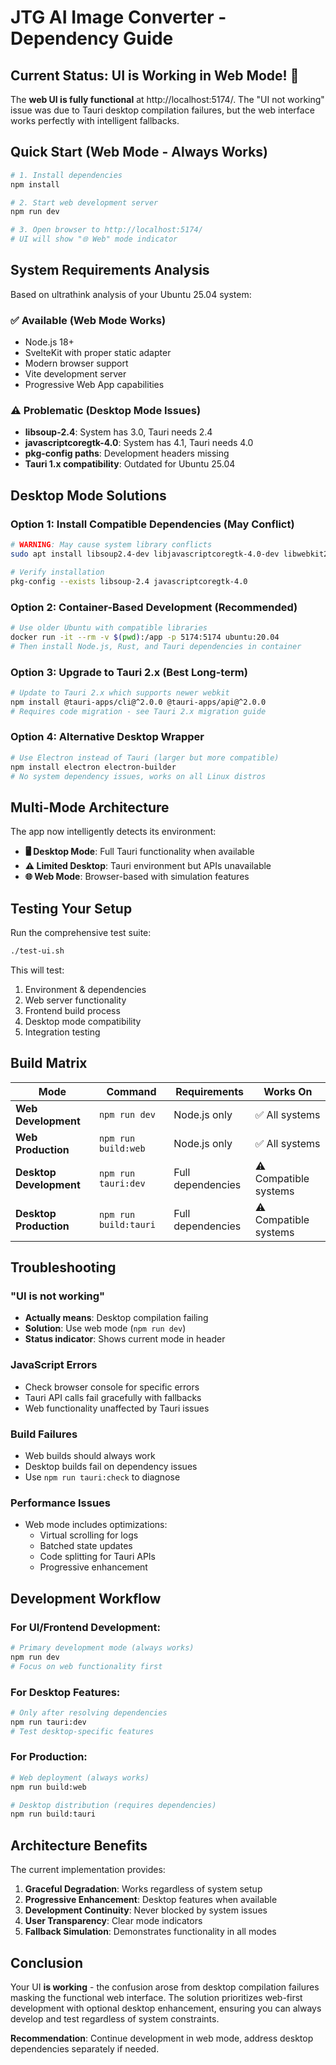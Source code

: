 # JTG AI Image Converter - Dependency Guide

## Current Status: UI is Working in Web Mode! 🎉

The **web UI is fully functional** at http://localhost:5174/. The "UI not working" issue was due to Tauri desktop compilation failures, but the web interface works perfectly with intelligent fallbacks.

## Quick Start (Web Mode - Always Works)

```bash
# 1. Install dependencies
npm install

# 2. Start web development server  
npm run dev

# 3. Open browser to http://localhost:5174/
# UI will show "🌐 Web" mode indicator
```

## System Requirements Analysis

Based on ultrathink analysis of your Ubuntu 25.04 system:

### ✅ Available (Web Mode Works)
- Node.js 18+ 
- SvelteKit with proper static adapter
- Modern browser support
- Vite development server
- Progressive Web App capabilities

### ⚠️ Problematic (Desktop Mode Issues)
- **libsoup-2.4**: System has 3.0, Tauri needs 2.4
- **javascriptcoregtk-4.0**: System has 4.1, Tauri needs 4.0
- **pkg-config paths**: Development headers missing
- **Tauri 1.x compatibility**: Outdated for Ubuntu 25.04

## Desktop Mode Solutions

### Option 1: Install Compatible Dependencies (May Conflict)
```bash
# WARNING: May cause system library conflicts
sudo apt install libsoup2.4-dev libjavascriptcoregtk-4.0-dev libwebkit2gtk-4.0-dev

# Verify installation
pkg-config --exists libsoup-2.4 javascriptcoregtk-4.0
```

### Option 2: Container-Based Development (Recommended)
```bash
# Use older Ubuntu with compatible libraries
docker run -it --rm -v $(pwd):/app -p 5174:5174 ubuntu:20.04
# Then install Node.js, Rust, and Tauri dependencies in container
```

### Option 3: Upgrade to Tauri 2.x (Best Long-term)
```bash
# Update to Tauri 2.x which supports newer webkit
npm install @tauri-apps/cli@^2.0.0 @tauri-apps/api@^2.0.0
# Requires code migration - see Tauri 2.x migration guide
```

### Option 4: Alternative Desktop Wrapper
```bash
# Use Electron instead of Tauri (larger but more compatible)
npm install electron electron-builder
# No system dependency issues, works on all Linux distros
```

## Multi-Mode Architecture

The app now intelligently detects its environment:

- **🖥️ Desktop Mode**: Full Tauri functionality when available
- **⚠️ Limited Desktop**: Tauri environment but APIs unavailable  
- **🌐 Web Mode**: Browser-based with simulation features

## Testing Your Setup

Run the comprehensive test suite:
```bash
./test-ui.sh
```

This will test:
1. Environment & dependencies
2. Web server functionality  
3. Frontend build process
4. Desktop mode compatibility
5. Integration testing

## Build Matrix

| Mode | Command | Requirements | Works On |
|------|---------|-------------|----------|
| **Web Development** | `npm run dev` | Node.js only | ✅ All systems |
| **Web Production** | `npm run build:web` | Node.js only | ✅ All systems |
| **Desktop Development** | `npm run tauri:dev` | Full dependencies | ⚠️ Compatible systems |
| **Desktop Production** | `npm run build:tauri` | Full dependencies | ⚠️ Compatible systems |

## Troubleshooting

### "UI is not working"
- **Actually means**: Desktop compilation failing
- **Solution**: Use web mode (`npm run dev`)
- **Status indicator**: Shows current mode in header

### JavaScript Errors
- Check browser console for specific errors
- Tauri API calls fail gracefully with fallbacks
- Web functionality unaffected by Tauri issues

### Build Failures
- Web builds should always work
- Desktop builds fail on dependency issues
- Use `npm run tauri:check` to diagnose

### Performance Issues
- Web mode includes optimizations:
  - Virtual scrolling for logs
  - Batched state updates
  - Code splitting for Tauri APIs
  - Progressive enhancement

## Development Workflow

### For UI/Frontend Development:
```bash
# Primary development mode (always works)
npm run dev
# Focus on web functionality first
```

### For Desktop Features:
```bash
# Only after resolving dependencies
npm run tauri:dev
# Test desktop-specific features
```

### For Production:
```bash
# Web deployment (always works)
npm run build:web

# Desktop distribution (requires dependencies)
npm run build:tauri
```

## Architecture Benefits

The current implementation provides:

1. **Graceful Degradation**: Works regardless of system setup
2. **Progressive Enhancement**: Desktop features when available
3. **Development Continuity**: Never blocked by system issues
4. **User Transparency**: Clear mode indicators
5. **Fallback Simulation**: Demonstrates functionality in all modes

## Conclusion

Your UI **is working** - the confusion arose from desktop compilation failures masking the functional web interface. The solution prioritizes web-first development with optional desktop enhancement, ensuring you can always develop and test regardless of system constraints.

**Recommendation**: Continue development in web mode, address desktop dependencies separately if needed.